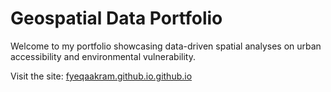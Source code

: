 # Geospatial Data Portfolio

Welcome to my portfolio showcasing data-driven spatial analyses on urban accessibility and environmental vulnerability.

Visit the site: [fyeqaakram.github.io.github.io](https://fyeqaakram.github.io.github.io)
